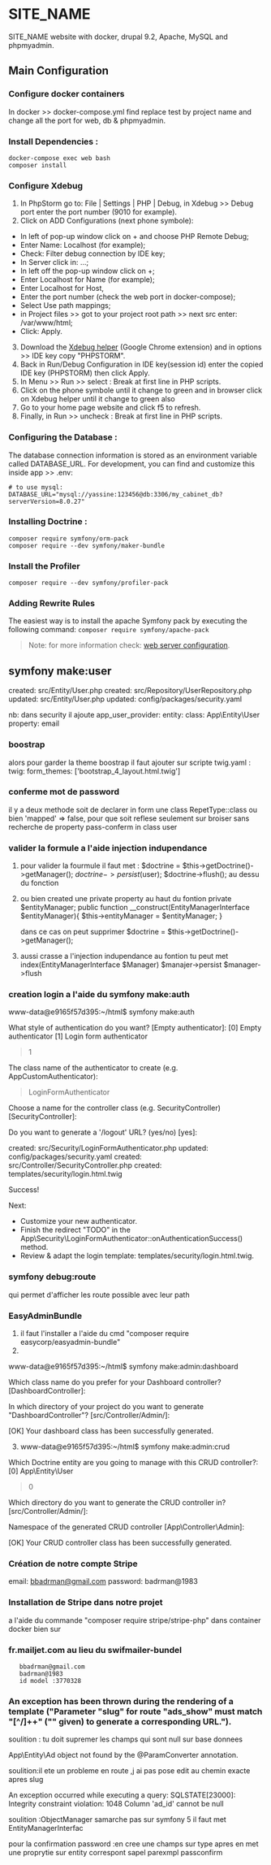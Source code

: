 # SITE_NAME

SITE_NAME website with docker, drupal 9.2, Apache, MySQL and phpmyadmin.


## Main Configuration

### Configure docker containers

In docker >> docker-compose.yml find replace test by project name and change all the port for web, db & phpmyadmin.


### Install Dependencies :

```
docker-compose exec web bash
composer install
```


### Configure Xdebug

1. In PhpStorm go to: File | Settings | PHP | Debug, in Xdebug >> Debug port enter the port number (9010 for example).
2. Click on ADD Configurations (next phone symbole):
  - In left of pop-up window click on + and choose PHP Remote Debug;
  - Enter Name: Localhost (for example);
  - Check: Filter debug connection by IDE key;
  - In Server click in: ...;
  - In left off the pop-up window click on +;
  - Enter Localhost for Name (for example);
  - Enter Localhost for Host,
  - Enter the port number (check the web port in docker-compose);
  - Select Use path mappings;
  - in Project files >> got to your project root path >> next src enter: /var/www/html;
  - Click: Apply.
3. Download the [Xdebug helper](https://chrome.google.com/webstore/detail/xdebug-helper/eadndfjplgieldjbigjakmdgkmoaaaoc) (Google Chrome extension) and in options >> IDE key copy "PHPSTORM".
4. Back in Run/Debug Configuration in IDE key(session id) enter the copied IDE key (PHPSTORM) then click Apply.
5. In Menu >> Run >> select : Break at first line in PHP scripts.
6. Click on the phone symbole until it change to green and in browser click on Xdebug helper until it change to green also
7. Go to your home page website and click f5 to refresh.
8. Finally, in Run >> uncheck : Break at first line in PHP scripts.


### Configuring the Database :

The database connection information is stored as an environment variable called DATABASE_URL. 
For development, you can find and customize this inside app >> .env:

```
# to use mysql:
DATABASE_URL="mysql://yassine:123456@db:3306/my_cabinet_db?serverVersion=8.0.27"
```


### Installing Doctrine :

```
composer require symfony/orm-pack
composer require --dev symfony/maker-bundle
```


### Install the Profiler

`composer require --dev symfony/profiler-pack`


### Adding Rewrite Rules

The easiest way is to install the apache Symfony pack by executing the following command: `composer require symfony/apache-pack`
> Note: for more information check: [web server configuration](https://symfony.com/doc/current/setup/web_server_configuration.html).


## symfony make:user

created: src/Entity/User.php
 created: src/Repository/UserRepository.php
 updated: src/Entity/User.php
 updated: config/packages/security.yaml    

nb: dans security il ajoute 
 app_user_provider:
            entity:
                class: App\Entity\User
                property: email


### boostrap 
  alors pour garder la theme boostrap il faut ajouter sur scripte twig.yaml :
  twig:
         form_themes: ['bootstrap_4_layout.html.twig']

### conferme mot de password
 il y a deux methode soit de declarer in form une class RepetType::class  ou bien  'mapped' => false, pour que soit reflese seulement sur broiser sans recherche de property pass-conferm in class user

 ### valider la formule a l'aide injection indupendance 

  1) pour valider la fourmule il faut met : 
            $doctrine = $this->getDoctrine()->getManager();
            $doctrine->persist($user);
            $doctrine->flush();
  au dessu du fonction 
  2) ou bien created une private property au haut du fontion 
       private $entityManager;
       public function __construct(EntityManagerInterface $entityManager){
         $this->entityManager = $entityManager;
       }

       dans ce cas on peut supprimer  $doctrine = $this->getDoctrine()->getManager();
  3) aussi crasse a l'injection indupendance au fontion tu peut met index(EntityManagerInterface $Manager)
   $manajer->persist
   $manager->flush

   ### creation login a l'aide du symfony make:auth

   www-data@e9165f57d395:~/html$ symfony make:auth

 What style of authentication do you want? [Empty authenticator]:
  [0] Empty authenticator
  [1] Login form authenticator
 > 1

 The class name of the authenticator to create (e.g. AppCustomAuthenticator):
 > LoginFormAuthenticator

 Choose a name for the controller class (e.g. SecurityController) [SecurityController]:
 > 

 Do you want to generate a '/logout' URL? (yes/no) [yes]:
 > 

 created: src/Security/LoginFormAuthenticator.php
 updated: config/packages/security.yaml
 created: src/Controller/SecurityController.php
 created: templates/security/login.html.twig

           
  Success! 
           

 Next:
 - Customize your new authenticator.
 - Finish the redirect "TODO" in the App\Security\LoginFormAuthenticator::onAuthenticationSuccess() method.
 - Review & adapt the login template: templates/security/login.html.twig.

 ### symfony debug:route 
 qui permet d'afficher les route possible avec leur path

 ### EasyAdminBundle

 1) il faut l'installer a l'aide du cmd "composer require easycorp/easyadmin-bundle"
 2) 
www-data@e9165f57d395:~/html$ symfony make:admin:dashboard

 Which class name do you prefer for your Dashboard controller? [DashboardController]:
 > 

 In which directory of your project do you want to generate "DashboardController"? [src/Controller/Admin/]:
 > 


                                                                                                                        
 [OK] Your dashboard class has been successfully generated.            

 3) www-data@e9165f57d395:~/html$ symfony make:admin:crud

 Which Doctrine entity are you going to manage with this CRUD controller?:
  [0] App\Entity\User
 > 0

 Which directory do you want to generate the CRUD controller in? [src/Controller/Admin/]:
 > 

 Namespace of the generated CRUD controller [App\Controller\Admin]:
 > 

                                                                                                                        
 [OK] Your CRUD controller class has been successfully generated.

 ### Création de notre compte Stripe
   email:  bbadrman@gmail.com
   password: badrman@1983

###  Installation de Stripe dans notre projet
  a l'aide du commande   "composer require stripe/stripe-php" dans container docker bien sur

### fr.mailjet.com   au lieu du swifmailer-bundel
       bbadrman@gmail.com
       badrman@1983
       id model :3770328

### An exception has been thrown during the rendering of a template ("Parameter "slug" for route "ads_show" must match "[^/]++" ("" given) to generate a corresponding URL.").

soulition : tu doit supremer les champs qui sont null sur base donnees



App\Entity\Ad object not found by the @ParamConverter annotation.

soulition:il ete un probleme en route ,j ai pas pose edit au chemin exacte  apres slug

An exception occurred while executing a query: SQLSTATE[23000]: Integrity constraint violation: 1048 Column 'ad_id' cannot be null


soulition :ObjectManager samarche pas sur symfony 5 il faut met EntityManagerInterfac


pour la confirmation password :en cree une champs sur type apres en met une proprytie sur entity correspont sapel parexmpl passconfirm